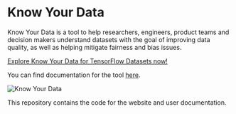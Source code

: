 # Know Your Data

Know Your Data is a tool to help researchers, engineers, product teams and decision makers understand datasets with the goal of improving data quality, as well as helping mitigate fairness and bias issues.

[Explore Know Your Data for TensorFlow Datasets now!](https://knowyourdata-tfds.withgoogle.com/)

You can find documentation for the tool [here](https://knowyourdata.withgoogle.com/).


![Know Your Data](kyd-explore.gif "Know Your Data")

This repository contains the code for the website and user documentation.
